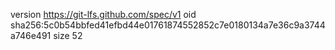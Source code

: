 version https://git-lfs.github.com/spec/v1
oid sha256:5c0b54bbfed41efbd44e01761874552852c7e0180134a7e36c9a3744a746e491
size 52
